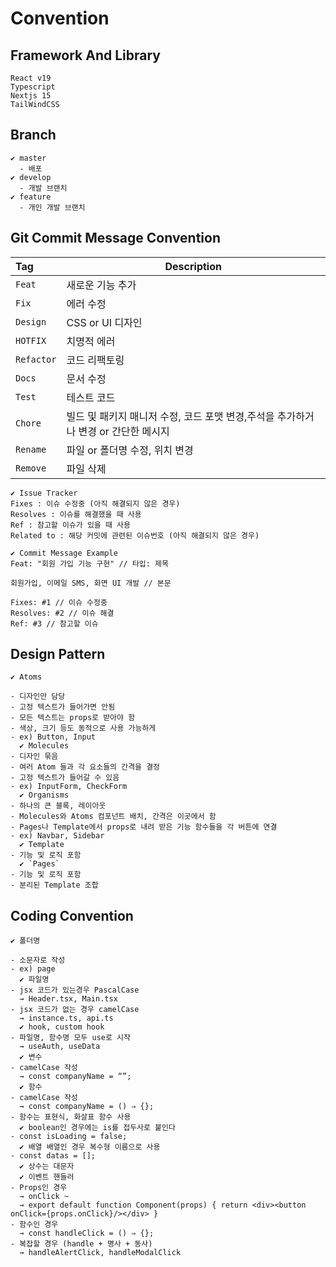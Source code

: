 # Convention

## Framework And Library

```
React v19
Typescript
Nextjs 15
TailWindCSS
```

## Branch

```
✔ master
  - 배포
✔ develop
  - 개발 브랜치
✔ feature
  - 개인 개발 브랜치
```

## Git Commit Message Convention

| Tag        | Description                                                                        |
| :--------- | ---------------------------------------------------------------------------------- |
| `Feat`     | 새로운 기능 추가                                                                   |
| `Fix`      | 에러 수정                                                                          |
| `Design`   | CSS or UI 디자인                                                                   |
| `HOTFIX`   | 치명적 에러                                                                        |
| `Refactor` | 코드 리팩토링                                                                      |
| `Docs`     | 문서 수정                                                                          |
| `Test`     | 테스트 코드                                                                        |
| `Chore`    | 빌드 및 패키지 매니저 수정, 코드 포맷 변경,주석을 추가하거나 변경 or 간단한 메시지 |
| `Rename`   | 파일 or 폴더명 수정, 위치 변경                                                     |
| `Remove`   | 파일 삭제                                                                          |

```
✔ Issue Tracker
Fixes : 이슈 수정중 (아직 해결되지 않은 경우)
Resolves : 이슈를 해결했을 때 사용
Ref : 참고할 이슈가 있을 때 사용
Related to : 해당 커밋에 관련된 이슈번호 (아직 해결되지 않은 경우)
```

```
✔ Commit Message Example
Feat: "회원 가입 기능 구현" // 타입: 제목

회원가입, 이메일 SMS, 화면 UI 개발 // 본문

Fixes: #1 // 이슈 수정중
Resolves: #2 // 이슈 해결
Ref: #3 // 참고할 이슈
```

## Design Pattern

```
✔ Atoms

- 디자인만 담당
- 고정 텍스트가 들어가면 안됨
- 모든 텍스트는 props로 받아야 함
- 색상, 크기 등도 동적으로 사용 가능하게
- ex) Button, Input
  ✔ Molecules
- 디자인 묶음
- 여러 Atom 들과 각 요소들의 간격을 결정
- 고정 텍스트가 들어갈 수 있음
- ex) InputForm, CheckForm
  ✔ Organisms
- 하나의 큰 블록, 레이아웃
- Molecules와 Atoms 컴포넌트 배치, 간격은 이곳에서 함
- Pages나 Template에서 props로 내려 받은 기능 함수들을 각 버튼에 연결
- ex) Navbar, Sidebar
  ✔ Template
- 기능 및 로직 포함
  ✔ `Pages`
- 기능 및 로직 포함
- 분리된 Template 조합
```

## Coding Convention

```
✔ 폴더명

- 소문자로 작성
- ex) page
  ✔ 파일명
- jsx 코드가 있는경우 PascalCase
  → Header.tsx, Main.tsx
- jsx 코드가 없는 경우 camelCase
  → instance.ts, api.ts
  ✔ hook, custom hook
- 파일명, 함수명 모두 use로 시작
  → useAuth, useData
  ✔ 변수
- camelCase 작성
  → const companyName = “”;
  ✔ 함수
- camelCase 작성
  → const companyName = () ⇒ {};
- 함수는 표현식, 화살표 함수 사용
  ✔ boolean인 경우에는 is를 접두사로 붙인다
- const isLoading = false;
  ✔ 배열 배열인 경우 복수형 이름으로 사용
- const datas = [];
  ✔ 상수는 대문자
  ✔ 이벤트 핸들러
- Props인 경우
  → onClick ~
  → export default function Component(props) { return <div><button onClick={props.onClick}/></div> }
- 함수인 경우
  → const handleClick = () ⇒ {};
- 복잡할 경우 (handle + 명사 + 동사)
  → handleAlertClick, handleModalClick
```

